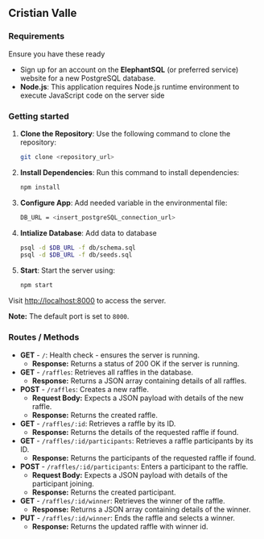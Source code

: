 ## Cristian Valle

### Requirements
Ensure you have these ready
* Sign up for an account on the **ElephantSQL** (or preferred service) website for a new PostgreSQL database.
* **Node.js**: This application requires Node.js runtime environment to execute JavaScript code on the server side
 

### Getting started

1. **Clone the Repository**: Use the following command to clone the repository:
   ```bash
   git clone <repository_url>
   ```

2. **Install Dependencies**: Run this command to install dependencies:
    ```bash
    npm install
   ```
   
3. **Configure App**: Add needed variable in the environmental file:
    ```bash
    DB_URL = <insert_postgreSQL_connection_url>
    ```
4. **Intialize Database**: Add data to database
    ```bash
    psql -d $DB_URL -f db/schema.sql
    psql -d $DB_URL -f db/seeds.sql
    ```

4. **Start**: Start the server using:
    ```bash
    npm start
   ```

Visit [http://localhost:8000](http://localhost:8000) to access the server.

**Note:** The default port is set to `8000`.


### Routes / Methods

- **GET** - `/`: Health check - ensures the server is running.
    - **Response:** Returns a status of 200 OK if the server is running.
- **GET** - `/raffles`: Retrieves all raffles in the database.
    - **Response:** Returns a JSON array containing details of all raffles.
- **POST** - `/raffles`: Creates a new raffle.
    - **Request Body:** Expects a JSON payload with details of the new raffle.
    - **Response:** Returns the created raffle.
- **GET** - `/raffles/:id`: Retrieves a raffle by its ID.
    - **Response:** Returns the details of the requested raffle if found.
- **GET** - `/raffles/:id/participants`: Retrieves a raffle participants by its ID.
    - **Response:** Returns the participants of the requested raffle if found.
- **POST** - `/raffles/:id/participants`: Enters a participant to the raffle.
    - **Request Body:** Expects a JSON payload with details of the participant joining.
    - **Response:** Returns the created participant.
- **GET** - `/raffles/:id/winner`: Retrieves the winner of the raffle.
    - **Response:** Returns a JSON array containing details of the winner.
- **PUT** - `/raffles/:id/winner`: Ends the raffle and selects a winner.
    - **Response:** Returns the updated raffle with winner id.
